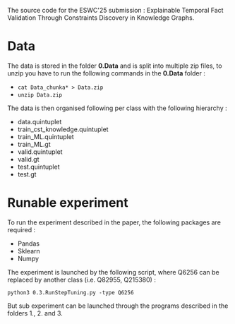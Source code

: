 The source code for the ESWC'25 submission : Explainable Temporal Fact Validation Through Constraints Discovery in Knowledge Graphs.

# Data 

The data is stored in the folder **0.Data** and is split into multiple zip files, to unzip you have to run the following commands in the **0.Data** folder : 
* `cat Data_chunka* > Data.zip`
* `unzip Data.zip` 

The data is then organised following per class with the following hierarchy : 
  * data.quintuplet
  * train_cst_knowledge.quintuplet
  * train_ML.quintuplet
  * train_ML.gt
  * valid.quintuplet
  * valid.gt
  * test.quintuplet
  * test.gt

# Runable experiment
To run the experiment described in the paper, the following packages are required : 
* Pandas
* Sklearn
* Numpy

The experiment is launched by the following script, where Q6256 can be replaced by another class (i.e. Q82955, Q215380) :

`python3 0.3.RunStepTuning.py -type Q6256`

But sub experiment can be launched through the programs described in the folders 1., 2. and 3.
